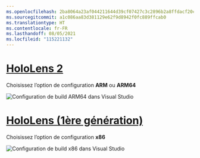 ```yaml
---
ms.openlocfilehash: 2ba8064a23af044211644d39cf07427c3c2896b2a8ffdacf20c1a96db713e78f
ms.sourcegitcommit: a1c086aa83d381129e62f9d8942f0fc889ffcab0
ms.translationtype: HT
ms.contentlocale: fr-FR
ms.lasthandoff: 08/05/2021
ms.locfileid: "115221132"
---
```

# <a name="hololens-2"></a>[HoloLens 2](#tab/hl2)

Choisissez l’option de configuration **ARM** ou **ARM64**

![Configuration de build ARM64 dans Visual Studio](../images/arm64setting.png)

# <a name="hololens-1st-gen"></a>[HoloLens (1ère génération)](#tab/hl)

Choisissez l’option de configuration **x86**

![Configuration de build x86 dans Visual Studio](../images/x86setting.png)